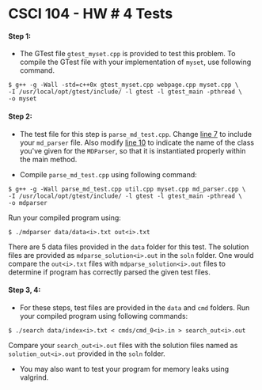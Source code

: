 # CSCI 104 - HW # 4 Tests

#### Step 1:
 
 + The GTest file `gtest_myset.cpp` is provided to test this problem. To compile the GTest file with your implementation of `myset`, use following command. 

```shell
$ g++ -g -Wall -std=c++0x gtest_myset.cpp webpage.cpp myset.cpp \
-I /usr/local/opt/gtest/include/ -l gtest -l gtest_main -pthread \
-o myset
```

#### Step 2:

 + The test file for this step is `parse_md_test.cpp`. Change [line 7](https://github.com/usc-csci104-fall2015/homework-resources/tree/master/hw4_tests/parse_md_test.cpp#L7) to include your `md_parser` file. Also modify [line 10](https://github.com/usc-csci104-fall2015/homework-resources/tree/master/hw4_tests/parse_md_test.cpp#L10) to indicate the name of the class you've given for the `MDParser`, so that it is instantiated properly within the main method.

 + Compile `parse_md_test.cpp` using following command:

```shell
$ g++ -g -Wall parse_md_test.cpp util.cpp myset.cpp md_parser.cpp \
-I /usr/local/opt/gtest/include/ -l gtest -l gtest_main -pthread \
-o mdparser
```

Run your compiled program using:

```shell
$ ./mdparser data/data<i>.txt out<i>.txt
```

There are 5 data files provided in the `data` folder for this test. The solution files are provided as `mdparse_solution<i>.out` in the `soln` folder. One would compare the `out<i>.txt` files with `mdparse_solution<i>.out` files to determine if program has correctly parsed the given test files.

#### Step 3, 4:

 + For these steps, test files are provided in the `data` and `cmd` folders. Run your compiled program using following commands:

 ```shell
 $ ./search data/index<i>.txt < cmds/cmd_0<i>.in > search_out<i>.out
 ```

 Compare your `search_out<i>.out` files with the solution files named as `solution_out<i>.out` provided in the `soln` folder.

 + You may also want to test your program for memory leaks using valgrind.
